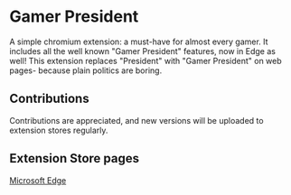 # Gamer President

A simple chromium extension: a must-have for almost every gamer. It includes all the well known "Gamer President" features, now in Edge as well! This extension replaces "President" with "Gamer President" on web pages- because plain politics are boring.

## Contributions

Contributions are appreciated, and new versions will be uploaded to extension stores regularly.

## Extension Store pages
[Microsoft Edge](https://microsoftedge.microsoft.com/addons/detail/mflbobcghfnjifgemfdcanojeikjelgg)